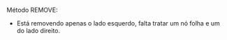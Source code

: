 Método REMOVE:
- Está removendo apenas o lado esquerdo, falta tratar um nó folha e um do lado direito.
